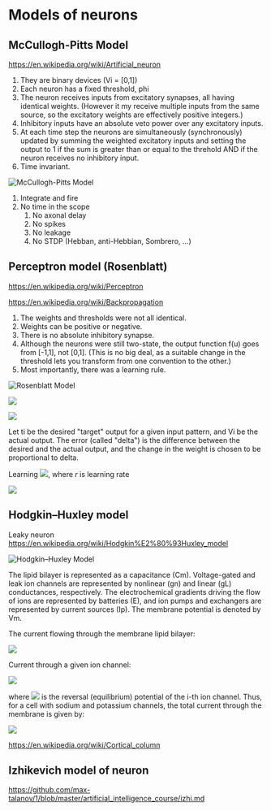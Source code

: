 # Models of neurons 

## McCullogh-Pitts Model

https://en.wikipedia.org/wiki/Artificial_neuron

1. They are binary devices (Vi = [0,1])
1. Each neuron has a fixed threshold, phi
1. The neuron receives inputs from excitatory synapses, all having identical weights. (However it my receive multiple inputs from the same source, so the excitatory weights are effectively positive integers.)
1. Inhibitory inputs have an absolute veto power over any excitatory inputs.
1. At each time step the neurons are simultaneously (synchronously) updated by summing the weighted excitatory inputs and setting the output to 1 if the sum is greater than or equal to the threhold AND if the neuron receives no inhibitory input.
1. Time invariant.

![McCullogh-Pitts Model](https://raw.githubusercontent.com/max-talanov/1/master/Neurotechnologies_and_TRIZ/artificial_neuron.png)


1. Integrate and fire 
1. No time in the scope
   1. No axonal delay
   1. No spikes 
   1. No leakage
   1. No STDP (Hebban, anti-Hebbian, Sombrero, ...)

## Perceptron model (Rosenblatt) 

https://en.wikipedia.org/wiki/Perceptron

https://en.wikipedia.org/wiki/Backpropagation

1. The weights and thresholds were not all identical.
1. Weights can be positive or negative.
1. There is no absolute inhibitory synapse.
1. Although the neurons were still two-state, the output function f(u) goes from [-1,1], not [0,1]. (This is no big deal, as a suitable change in the threshold lets you transform from one convention to the other.)
1. Most importantly, there was a learning rule.

![Rosenblatt Model](https://raw.githubusercontent.com/max-talanov/1/master/Neurotechnologies_and_TRIZ/artificial_neuron_Rosenblatt.png)

![](https://wikimedia.org/api/rest_v1/media/math/render/svg/be21980cc9e55ea0880327b9d4797f2a0da6d06e)

![](https://wikimedia.org/api/rest_v1/media/math/render/svg/9dd1436c7b0c1fa2ad911c56f237fd23d925cca3)


Let ti be the desired "target" output for a given input pattern, and Vi be the actual output. The error (called "delta") is the difference between the desired and the actual output, and the change in the weight is chosen to be proportional to delta.

Learning ![](https://wikimedia.org/api/rest_v1/media/math/render/svg/0f11dc49b715f43a9d4df246d4a0b75b24991658), where _r_ is learning rate

![](https://miro.medium.com/v2/resize:fit:1400/1*16uR2JPzCtu2qSCGPe7kbw.jpeg)

## Hodgkin–Huxley model

Leaky neuron
https://en.wikipedia.org/wiki/Hodgkin%E2%80%93Huxley_model

![Hodgkin–Huxley Model](https://upload.wikimedia.org/wikipedia/commons/c/cf/Hodgkin-Huxley.jpg)

The lipid bilayer is represented as a capacitance (Cm). Voltage-gated and leak ion channels are represented by nonlinear (gn) and linear (gL) conductances, respectively. The electrochemical gradients driving the flow of ions are represented by batteries (E), and ion pumps and exchangers are represented by current sources (Ip). The membrane potential is denoted by Vm.

The current flowing through the membrane lipid bilayer:

![](https://wikimedia.org/api/rest_v1/media/math/render/svg/8d2b282ed79a5aa53454391d91291c9eb10fd4bf)

Current through a given ion channel:

![](https://wikimedia.org/api/rest_v1/media/math/render/svg/a796521d399a707af47af8ef7c2e6b5bea441449)

where ![](https://wikimedia.org/api/rest_v1/media/math/render/svg/f300b83673e961a9d48f3862216b167f94e5668c) is the reversal (equilibrium) potential of the i-th ion channel. Thus, for a cell with sodium and potassium channels, the total current through the membrane is given by:

![](https://wikimedia.org/api/rest_v1/media/math/render/svg/58ee17a4f52f7defa01af4e77bae2c348cd76d64)


https://en.wikipedia.org/wiki/Cortical_column

## Izhikevich model of neuron

https://github.com/max-talanov/1/blob/master/artificial_intelligence_course/izhi.md
